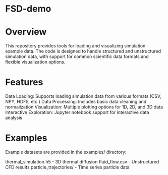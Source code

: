 # FSD-demo

# Overview
This repository provides tools for loading and visualizing simulation example data. The code is designed to handle structured and unstructured simulation data, with support for common scientific data formats and flexible visualization options.

# Features
​​Data Loading​​: Supports loading simulation data from various formats (CSV, NPY, HDF5, etc.)
​​Data Processing​​: Includes basic data cleaning and normalization
​​Visualization​​: Multiple plotting options for 1D, 2D, and 3D data
​​Interactive Exploration​​: Jupyter notebook support for interactive data analysis

# Examples
Example datasets are provided in the examples/ directory:

thermal_simulation.h5 - 3D thermal diffusion
fluid_flow.csv - Unstructured CFD results
particle_trajectories/ - Time series particle data
